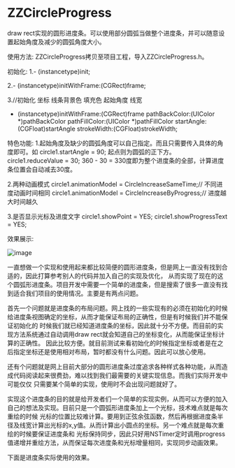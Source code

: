 # ZZCircleProgress

draw rect实现的圆形进度条。可以使用部分圆弧当做整个进度条，并可以随意设置起始角度及减少的圆弧角度大小。

使用方法:
ZZCircleProgress拷贝至项目工程，导入ZZCircleProgress.h。
        
初始化:
1.- (instancetype)init;

2.- (instancetype)initWithFrame:(CGRect)frame;

3.//初始化 坐标 线条背景色 填充色 起始角度 线宽
  - (instancetype)initWithFrame:(CGRect)frame
        pathBackColor:(UIColor *)pathBackColor
        pathFillColor:(UIColor *)pathFillColor
           startAngle:(CGFloat)startAngle
          strokeWidth:(CGFloat)strokeWidth;

特色功能:
1.起始角度及缺少的圆弧角度可以自己指定。而且只需要传入具体的角度即可。如
circle1.startAngle = 90; 起点则为圆弧的正下方。
circle1.reduceValue = 30; 360 - 30 = 330度即为整个进度条的全部，计算进度条位置会自动减去30度。

2.两种动画模式
circle1.animationModel = CircleIncreaseSameTime;// 不同进度动画时间相同
circle1.animationModel = CircleIncreaseByProgress;// 进度越大时间越久

3.是否显示光标及进度文字
circle1.showPoint = YES;
circle1.showProgressText = YES;

效果展示:

![image](https://github.com/zhouxing5311/ZZCircleProgress/blob/master/ZZCircleProgressDemo/ZZCircleProgress.gif) 


一直想做一个实现和使用起来都比较简便的圆形进度条，但是网上一直没有找到合适的，因此打算参考别人的代码并加入自己的实现及优化，
从而实现了现在的这个圆弧形进度条。项目开发中需要一个简单的进度条，但是搜索了很多一直没有找到适合我们项目的使用情况。主要是有两点问题。

首先一个问题就是进度条的布局问题。网上找的一些实现有的必须在初始化的时候给进度条视图确定的坐标，从而才能保证布局的正确性，但是有时候我们并不能保证初始化的
时候我们就已经知道进度条的坐标，因此就十分不方便。而目前的实现方法系统通过自动调用draw rect就会知道自己的坐标变化，从而能保证坐标计算的正确性。
因此比较方便。就目前测试来看初始化的时候指定坐标或者是在之后指定坐标还是使用相对布局，暂时都没有什么问题。因此可以放心使用。

还有个问题就是网上目前大部分的圆形进度条过度追求各种样式各种功能，从而造成代码阅读起来很费劲，难以找到我们最需要的关键实现信息。而我们实际开发中可能仅仅
只需要某个简单的实现，使用时不会出现问题就好了。

实现这个进度条的目的就是给开发者们一个简单的实现实例，从而可以方便的加入自己的想法及实现。目前只是一个圆弧形进度条加上一个光标，技术难点就是每次重绘的时候
光标的位置比较难计算。要用到正弦余弦函数，然后再根据进度条半径及线宽计算出光标的x,y值。从而计算出小圆点的坐标。另一个难点就是每次重绘的时候要保证进度条和
光标保持同步，因此只好用NSTimer定时调用progress值递增并重绘方法，从而保证每次进度条和光标增量相同，实现同步动画效果。

下面是进度条实际使用的效果。
                  
